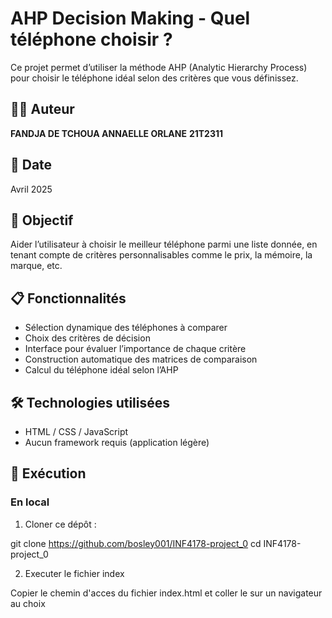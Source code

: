 # AHP Decision Making - Quel téléphone choisir ?

Ce projet permet d’utiliser la méthode AHP (Analytic Hierarchy Process) pour choisir le téléphone idéal selon des critères que vous définissez.

## 👨‍💻 Auteur
**FANDJA DE TCHOUA ANNAELLE ORLANE**
**21T2311**

## 📆 Date
Avril 2025

## 🧠 Objectif
Aider l’utilisateur à choisir le meilleur téléphone parmi une liste donnée, en tenant compte de critères personnalisables comme le prix, la mémoire, la marque, etc.

## 📋 Fonctionnalités
- Sélection dynamique des téléphones à comparer
- Choix des critères de décision
- Interface pour évaluer l’importance de chaque critère
- Construction automatique des matrices de comparaison
- Calcul du téléphone idéal selon l’AHP

## 🛠️ Technologies utilisées
- HTML / CSS / JavaScript
- Aucun framework requis (application légère)

## 🚀 Exécution
### En local
1. Cloner ce dépôt :

git clone https://github.com/bosley001/INF4178-project_0
cd INF4178-project_0

2. Executer le fichier index

Copier le chemin d'acces du fichier index.html et coller le sur un navigateur au choix
